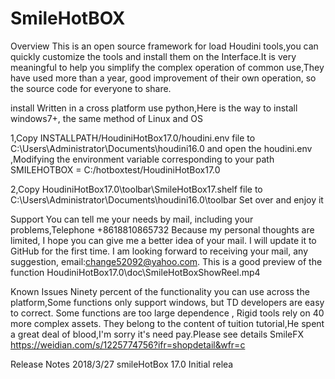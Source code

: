 # SmileHotBOX
Overview
This is an open source framework for load Houdini tools,you can quickly customize the tools and install them on the Interface.It is very meaningful to help you simplify the complex operation of common use,They have used more than a year, good improvement of their own operation, so the source code for everyone to share.

install
Written in a cross platform use python,Here is the way to install windows7+, the same method of Linux and OS

1,Copy  INSTALLPATH/HoudiniHotBox17.0/houdini.env file to  C:\Users\Administrator\Documents\houdini16.0  and open the houdini.env ,Modifying the environment variable corresponding to your path   SMILEHOTBOX = C:/hotboxtest/HoudiniHotBox17.0  

2,Copy  HoudiniHotBox17.0\toolbar\SmileHotBox17.shelf file to C:\Users\Administrator\Documents\houdini16.0\toolbar
Set over and enjoy it

Support
You can tell me your needs by mail, including your problems,Telephone +8618810865732
Because my personal thoughts are limited, I hope you can give me a better idea of your mail. I will update it to GitHub for the first time. I am looking forward to receiving your mail, any suggestion, email:change52092@yahoo.com.
This is a good preview of the function
HoudiniHotBox17.0\doc\SmileHotBoxShowReel.mp4

Known Issues
Ninety percent of the functionality you can use across the platform,Some functions only support windows, but TD developers are easy to correct. Some functions are too large dependence , Rigid tools rely on 40 more complex assets. They belong to the content of tuition tutorial,He spent a great deal of blood,I'm sorry it's need pay.Please see details SmileFX  https://weidian.com/s/1225774756?ifr=shopdetail&wfr=c

Release Notes
2018/3/27 smileHotBox 17.0   Initial relea
